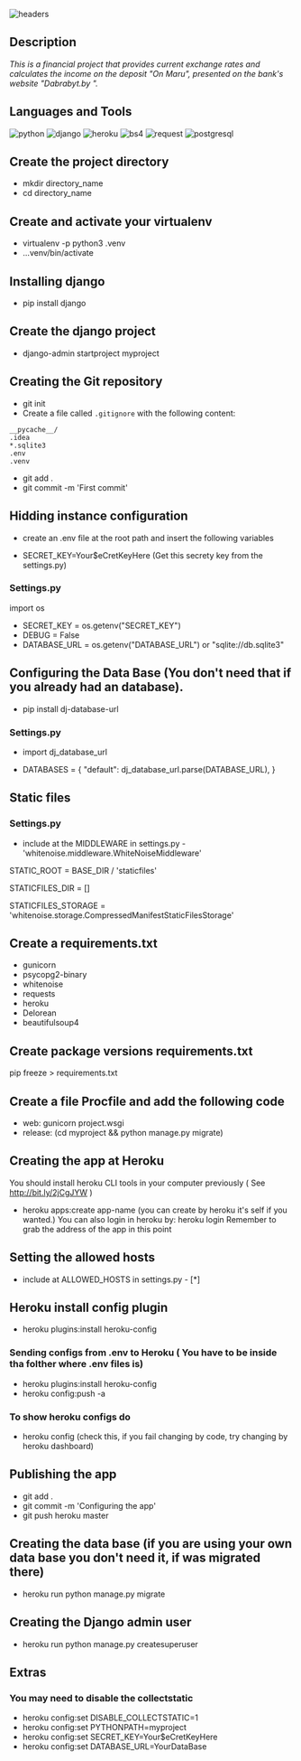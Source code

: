 ![headers](https://github.com/AndreiGorev/diplom/blob/main/assets/headerbank.png)

## Description
_This is a financial project that provides current 
exchange rates and calculates the income on the deposit "On Maru", 
presented on the bank's website "Dabrabyt.by "._

## Languages and Tools

![python](https://img.shields.io/badge/-Python-090909?style=for-the-badge&logo=python&logocolor=00BBBB)
![django](https://img.shields.io/badge/-Django-090909?style=for-the-badge&logo=django&logocolor=00BBBB)
![heroku](https://img.shields.io/badge/-Herku-090909?style=for-the-badge&logo=heroku&logocolor=00BBBB)
![bs4](https://img.shields.io/badge/-BeautifulSoup4-090909?style=for-the-badge&logo=beautifulsoup4&logocolor=00BBBB)
![request](https://img.shields.io/badge/-Request-090909?style=for-the-badge&logo=request&logocolor=00BBBB)
![postgresql](https://img.shields.io/badge/-PostgerSQL-090909?style=for-the-badge&logo=postgresql&logocolor=00BBBB)

## Create the project directory
* mkdir directory_name
* cd directory_name

## Create and activate your virtualenv
* virtualenv -p python3 .venv
* ...venv/bin/activate

## Installing django
* pip install django

## Create the django project
* django-admin startproject myproject

## Creating the Git repository
* git init 
* Create a file called `.gitignore` with the following content:
```
__pycache__/
.idea
*.sqlite3
.env
.venv
```
* git add .
* git commit -m 'First commit'

## Hidding instance configuration
* create an .env file at the root path and insert the following variables
- SECRET_KEY=Your$eCretKeyHere (Get this secrety key from the settings.py)

### Settings.py
import os
* SECRET_KEY = os.getenv("SECRET_KEY")
* DEBUG = False
* DATABASE_URL = os.getenv("DATABASE_URL") or "sqlite://db.sqlite3"

## Configuring the Data Base (You don't need that if you already had an database).
* pip install dj-database-url

### Settings.py
* import dj_database_url

* DATABASES = {
    "default": dj_database_url.parse(DATABASE_URL),
}


## Static files 

### Settings.py
* include at the MIDDLEWARE in settings.py - 'whitenoise.middleware.WhiteNoiseMiddleware'

STATIC_ROOT = BASE_DIR / 'staticfiles'

STATICFILES_DIR = []

STATICFILES_STORAGE = 'whitenoise.storage.CompressedManifestStaticFilesStorage'

## Create a requirements.txt 
* gunicorn
* psycopg2-binary
* whitenoise
* requests
* heroku
* Delorean
* beautifulsoup4

## Create package versions requirements.txt
pip freeze > requirements.txt

## Create a file Procfile and add the following code
* web: gunicorn project.wsgi
* release: (cd myproject && python manage.py migrate)

## Creating the app at Heroku
You should install heroku CLI tools in your computer previously ( See http://bit.ly/2jCgJYW ) 
* heroku apps:create app-name (you can create by heroku it's self if you wanted.)
You can also login in heroku by: heroku login
Remember to grab the address of the app in this point

## Setting the allowed hosts
* include at ALLOWED_HOSTS in settings.py - [*]

## Heroku install config plugin
* heroku plugins:install heroku-config

### Sending configs from .env to Heroku ( You have to be inside tha folther where .env files is)
* heroku plugins:install heroku-config
* heroku config:push -a

### To show heroku configs do
* heroku config 
(check this, if you fail changing by code, try changing by heroku dashboard)

## Publishing the app
* git add .
* git commit -m 'Configuring the app'
* git push heroku master 

## Creating the data base (if you are using your own data base you don't need it, if was migrated there)
* heroku run python manage.py migrate

## Creating the Django admin user
* heroku run python manage.py createsuperuser

## Extras

### You may need to disable the collectstatic
* heroku config:set DISABLE_COLLECTSTATIC=1
* heroku config:set PYTHONPATH=myproject
* heroku config:set SECRET_KEY=Your$eCretKeyHere
* heroku config:set DATABASE_URL=YourDataBase

